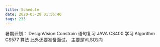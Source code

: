 ```yaml
---
title: Schedule
date: 2020-05-28 01:56:46
tags: 233
---
```

暑期计划：
DesignVision Constrain 语句复习
JAVA CS400 学习
Algorithm CS577 算法
此外还要准备面试， 主要是VLSI方向
